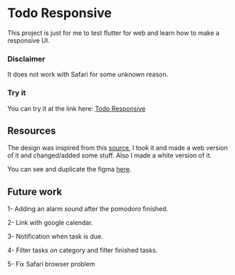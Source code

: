 # Todo Responsive

This project is just for me to test flutter for web and learn how to make a responsive UI.

### Disclaimer

It does not work with Safari for some unknown reason.

### Try it

You can try it at the link here:
[Todo Responsive](https://todo-responsive.web.app/)

## Resources

The design was inspired from this [source](https://www.uplabs.com/posts/to-do-task-list-dark-app-version), I took it and made a web version of it and changed/added some stuff. Also I made a white version of it.

You can see and duplicate the figma [here](https://www.figma.com/file/0iRfDa9r9CyVAOepAqIhRq/Todo?node-id=0%3A1).

## Future work

1- Adding an alarm sound after the pomodoro finished.

2- Link with google calendar.

3- Notification when task is due.

4- Filter tasks on category and filter finished tasks.

5- Fix Safari browser problem
